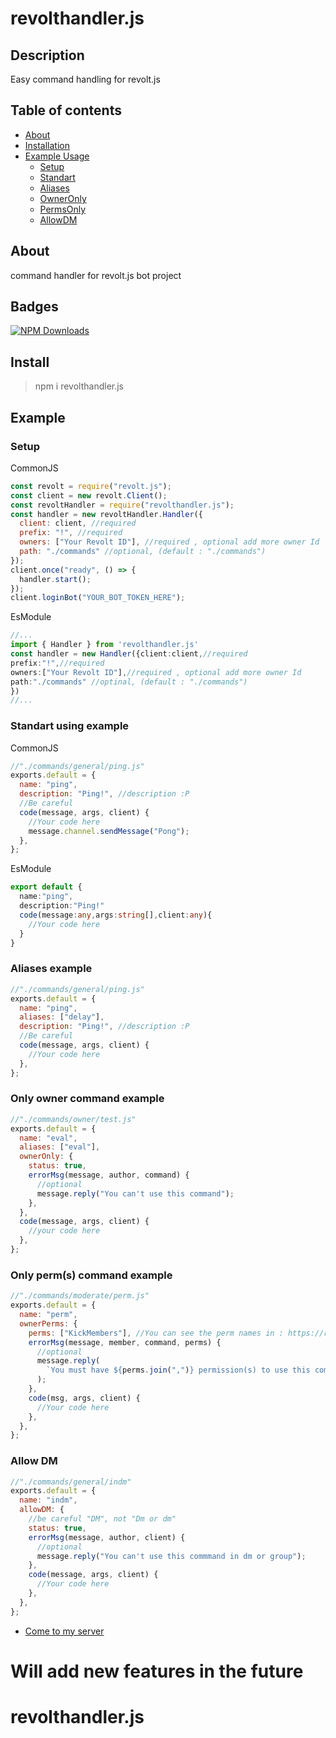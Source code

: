# revolthandler.js

## Description

Easy command handling for revolt.js

## Table of contents

- [About](#about)
- [Installation](#install)
- [Example Usage](#example)
  - [Setup](#setup)
  - [Standart](#standart-using-example)
  - [Aliases](#aliases-example)
  - [OwnerOnly](#only-owner-command-example)
  - [PermsOnly](#only-perms-command-example)
  - [AllowDM](#allow-dm)

## About

command handler for revolt.js bot project

## Badges

[![NPM Downloads](https://img.shields.io/npm/dt/revolthandler.js.svg?style=flat-square)](https://www.npmjs.com/package/revolthandler.js)

## Install

> npm i revolthandler.js

## Example

### Setup

CommonJS

```js
const revolt = require("revolt.js");
const client = new revolt.Client();
const revoltHandler = require("revolthandler.js");
const handler = new revoltHandler.Handler({
  client: client, //required
  prefix: "!", //required
  owners: ["Your Revolt ID"], //required , optional add more owner Id
  path: "./commands" //optional, (default : "./commands")
});
client.once("ready", () => {
  handler.start();
});
client.loginBot("YOUR_BOT_TOKEN_HERE");
```

EsModule

```ts
//...
import { Handler } from 'revolthandler.js'
const handler = new Handler({client:client,//required
prefix:"!",//required
owners:["Your Revolt ID"],//required , optional add more owner Id
path:"./commands" //optinal, (default : "./commands")
})
//...
```

### Standart using example

CommonJS

```js
//"./commands/general/ping.js"
exports.default = {
  name: "ping",
  description: "Ping!", //description :P
  //Be careful
  code(message, args, client) {
    //Your code here
    message.channel.sendMessage("Pong");
  },
};
```

EsModule

```ts
export default {
  name:"ping",
  description:"Ping!"
  code(message:any,args:string[],client:any){
    //Your code here
  }
}
```

### Aliases example

```js
//"./commands/general/ping.js"
exports.default = {
  name: "ping",
  aliases: ["delay"],
  description: "Ping!", //description :P
  //Be careful
  code(message, args, client) {
    //Your code here
  },
};
```

### Only owner command example

```js
//"./commands/owner/test.js"
exports.default = {
  name: "eval",
  aliases: ["eval"],
  ownerOnly: {
    status: true,
    errorMsg(message, author, command) {
      //optional
      message.reply("You can't use this command");
    },
  },
  code(message, args, client) {
    //your code here
  },
};
```

### Only perm(s) command example

```js
//"./commands/moderate/perm.js"
exports.default = {
  name: "perm",
  ownerPerms: {
    perms: ["KickMembers"], //You can see the perm names in : https://revolt.js.org/modules/permissions_definitions.html#Permission (onlyString)
    errorMsg(message, member, command, perms) {
      //optional
      message.reply(
        `You must have ${perms.join(",")} permission(s) to use this command`
      );
    },
    code(msg, args, client) {
      //Your code here
    },
  },
};
```

### Allow DM

```js
//"./commands/general/indm"
exports.default = {
  name: "indm",
  allowDM: {
    //be careful "DM", not "Dm or dm"
    status: true,
    errorMsg(message, author, client) {
      //optional
      message.reply("You can't use this commmand in dm or group");
    },
    code(message, args, client) {
      //Your code here
    },
  },
};
```

- [Come to my server](https://rvlt.gg/zrmFWtJz)

# Will add new features in the future

# revolthandler.js
